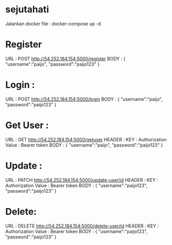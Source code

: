 # sejutahati
Jalankan docker file : docker-compose up -d

Register
======================
URL : POST http://54.252.184.154:5000/register
BODY : 
{
    "username":"paijo",
    "password":"paijo123"
}

Login : 
======================
URL : POST http://54.252.184.154:5000/login
BODY : 
{
    "username":"paijo",
    "password":"paijo123"
}

Get User :
=====================
URL : GET http://54.252.184.154:5000/getuser
HEADER : 
	KEY : Authorization
	Value : Bearer token
BODY :
{
    "username":"paijo",
    "password":"paijo123"
}

Update : 
=====================
URL : PATCH http://54.252.184.154:5000/update-user/id
HEADER : 
	KEY : Authorization
	Value : Bearer token
BODY :
{
    "username":"paijo123",
    "password":"paijo123"
}


Delete:
==================== 
URL : DELETE http://54.252.184.154:5000/delete-user/id
HEADER : 
	KEY : Authorization
	Value : Bearer token
BODY : 
{
    "username":"paijo123",
    "password":"paijo123"
}
